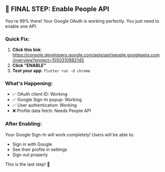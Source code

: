 ## 🚀 FINAL STEP: Enable People API

You're 99% there! Your Google OAuth is working perfectly. You just need to enable one API.

### Quick Fix:
1. **Click this link**: https://console.developers.google.com/apis/api/people.googleapis.com/overview?project=1050310982145
2. **Click "ENABLE"** 
3. **Test your app**: `flutter run -d chrome`

### What's Happening:
- ✅ OAuth client ID: Working
- ✅ Google Sign-In popup: Working  
- ✅ User authentication: Working
- ❌ Profile data fetch: Needs People API

### After Enabling:
Your Google Sign-In will work completely! Users will be able to:
- Sign in with Google
- See their profile in settings
- Sign out properly

This is the last step! 🎉
